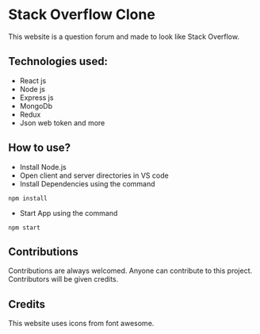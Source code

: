 # Stack Overflow Clone

This website is a question forum and made to look like Stack Overflow.

## Technologies used:

- React js
- Node js
- Express js
- MongoDb
- Redux
- Json web token and more

## How to use?



- Install Node.js
- Open client and server directories in VS code
- Install Dependencies using the command

```
npm install
```

- Start App using the command

```
npm start
```


## Contributions

Contributions are always welcomed. Anyone can contribute to this project. Contributors will be given credits.

## Credits

This website uses icons from font awesome.

